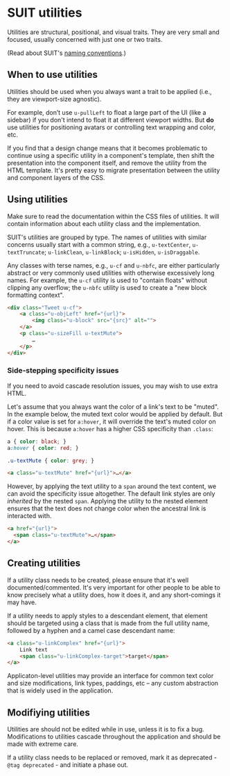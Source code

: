 # SUIT utilities

Utilities are structural, positional, and visual traits. They are very small
and focused, usually concerned with just one or two traits.

(Read about SUIT's [naming conventions](naming-conventions.md).)


## When to use utilities

Utilities should be used when you always want a trait to be applied (i.e., they
are viewport-size agnostic).

For example, don’t use `u-pullLeft` to float a large part of the UI (like a
sidebar) if you don't intend to float it at different viewport widths. But
**do** use utilities for positioning avatars or controlling text wrapping and
color, etc.

If you find that a design change means that it becomes problematic to continue
using a specific utility in a component's template, then shift the presentation
into the component itself, and remove the utility from the HTML template. It's
pretty easy to migrate presentation between the utility and component layers of
the CSS.


## Using utilities

Make sure to read the documentation within the CSS files of utilities. It will
contain information about each utility class and the implementation.

SUIT's utilities are grouped by type. The names of utilities with similar
concerns usually start with a common string, e.g., `u-textCenter`,
`u-textTruncate`; `u-linkClean`, `u-linkBlock`; `u-isHidden`,
`u-isDraggable`.

Any classes with terse names, e.g., `u-cf` and `u-nbfc`, are either
particularly abstract or very commonly used utilities with otherwise
excessively long names.  For example, the `u-cf` utility is used to "contain
floats" without clipping any overflow; the `u-nbfc` utility is used to create a
"new block formatting context".

```html
<div class="Tweet u-cf">
    <a class="u-objLeft" href="{url}">
        <img class="u-block" src="{src}" alt="">
    </a>
    <p class="u-sizeFill u-textMute">
        …
    </p>
</div>
```

### Side-stepping specificity issues

If you need to avoid cascade resolution issues, you may wish to use extra
HTML.

Let's assume that you always want the color of a link's text to be "muted". In
the example below, the muted text color would be applied by default. But if a
color value is set for `a:hover`, it will override the text's muted color on
hover. This is because `a:hover` has a higher CSS specificity than `.class`:

```css
a { color: black; }
a:hover { color: red; }

.u-textMute { color: grey; }
```

```html
<a class="u-textMute" href="{url}">…</a>
```

However, by applying the text utility to a `span` around the text content, we
can avoid the specificity issue altogether. The default link styles are only
_inherited_ by the nested `span`. Applying the utility to the nested element
ensures that the text does not change color when the ancestral link is
interacted with.

```html
<a href="{url}">
  <span class="u-textMute">…</span>
</a>
```


## Creating utilities

If a utility class needs to be created, please ensure that it's well
documented/commented. It's very important for other people to be able to know
precisely what a utility does, how it does it, and any short-comings it may
have.

If a utility needs to apply styles to a descendant element, that element should
be targeted using a class that is made from the full utility name, followed by
a hyphen and a camel case descendant name:

```html
<a class="u-linkComplex" href="{url}">
    Link text
    <span class="u-linkComplex-target">target</span>
</a>
```

Applicaton-level utilities may provide an interface for common text color and
size modifications, link types, paddings, etc – any custom abstraction that is
widely used in the application.


## Modifiying utilities

Utilities are should not be edited while in use, unless it is to fix a bug.
Modifications to utilities cascade throughout the application and should be
made with extreme care.

If a utility class needs to be replaced or removed, mark it as deprecated -
`@tag deprecated` - and initiate a phase out.
